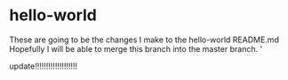 # hello-world

These are going to be the changes I make to the hello-world README.md
Hopefully I will be able to merge this branch into the master branch.
'

update!!!!!!!!!!!!!!!!!!!
